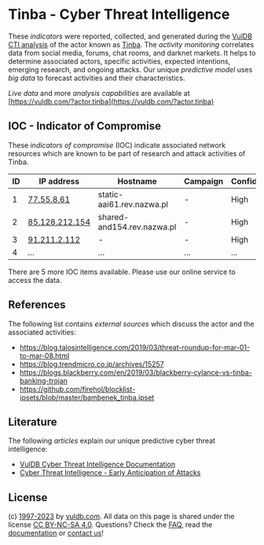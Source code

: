 # Tinba - Cyber Threat Intelligence

These _indicators_ were reported, collected, and generated during the [VulDB CTI analysis](https://vuldb.com/?kb.cti) of the actor known as [Tinba](https://vuldb.com/?actor.tinba). The _activity monitoring_ correlates data from social media, forums, chat rooms, and darknet markets. It helps to determine associated actors, specific activities, expected intentions, emerging research, and ongoing attacks. Our unique _predictive model_ uses _big data_ to forecast activities and their characteristics.

_Live data_ and more _analysis capabilities_ are available at [https://vuldb.com/?actor.tinba](https://vuldb.com/?actor.tinba)

## IOC - Indicator of Compromise

These _indicators of compromise_ (IOC) indicate associated network resources which are known to be part of research and attack activities of Tinba.

ID | IP address | Hostname | Campaign | Confidence
-- | ---------- | -------- | -------- | ----------
1 | [77.55.8.61](https://vuldb.com/?ip.77.55.8.61) | static-aai61.rev.nazwa.pl | - | High
2 | [85.128.212.154](https://vuldb.com/?ip.85.128.212.154) | shared-and154.rev.nazwa.pl | - | High
3 | [91.211.2.112](https://vuldb.com/?ip.91.211.2.112) | - | - | High
4 | ... | ... | ... | ...

There are 5 more IOC items available. Please use our online service to access the data.

## References

The following list contains _external sources_ which discuss the actor and the associated activities:

* https://blog.talosintelligence.com/2019/03/threat-roundup-for-mar-01-to-mar-08.html
* https://blog.trendmicro.co.jp/archives/15257
* https://blogs.blackberry.com/en/2019/03/blackberry-cylance-vs-tinba-banking-trojan
* https://github.com/firehol/blocklist-ipsets/blob/master/bambenek_tinba.ipset

## Literature

The following _articles_ explain our unique predictive cyber threat intelligence:

* [VulDB Cyber Threat Intelligence Documentation](https://vuldb.com/?kb.cti)
* [Cyber Threat Intelligence - Early Anticipation of Attacks](https://www.scip.ch/en/?labs.20201022)

## License

(c) [1997-2023](https://vuldb.com/?kb.changelog) by [vuldb.com](https://vuldb.com/?kb.about). All data on this page is shared under the license [CC BY-NC-SA 4.0](https://creativecommons.org/licenses/by-nc-sa/4.0/). Questions? Check the [FAQ](https://vuldb.com/?kb.faq), read the [documentation](https://vuldb.com/?kb) or [contact us](https://vuldb.com/?contact)!
